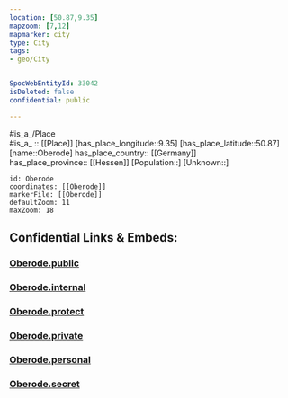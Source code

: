 ```yaml
---
location: [50.87,9.35] 
mapzoom: [7,12] 
mapmarker: city 
type: City
tags:
- geo/City


SpocWebEntityId: 33042
isDeleted: false
confidential: public

---
```

#is_a_/Place  
#is_a_ :: [[Place]] 
[has_place_longitude::9.35] 
[has_place_latitude::50.87] 
[name::Oberode] 
has_place_country:: [[Germany]]  
has_place_province:: [[Hessen]] 
[Population::] 
[Unknown::] 


```leaflet
id: Oberode
coordinates: [[Oberode]] 
markerFile: [[Oberode]] 
defaultZoom: 11 
maxZoom: 18
```


## Confidential Links & Embeds: 

### [Oberode.public](/_public/\Earth\Continent\Europe\Europe~Central\Germany\Germany~West\Hessen\counties~Hessen\Schwalm-Eder-Kreis\cities~Schwalm-Eder\Neukirchen\boroughs~NeukirchenOberode.public.md) 

### [Oberode.internal](/_internal/\Earth\Continent\Europe\Europe~Central\Germany\Germany~West\Hessen\counties~Hessen\Schwalm-Eder-Kreis\cities~Schwalm-Eder\Neukirchen\boroughs~NeukirchenOberode.internal.md) 

### [Oberode.protect](/_protect/\Earth\Continent\Europe\Europe~Central\Germany\Germany~West\Hessen\counties~Hessen\Schwalm-Eder-Kreis\cities~Schwalm-Eder\Neukirchen\boroughs~NeukirchenOberode.protect.md) 

### [Oberode.private](/_private/\Earth\Continent\Europe\Europe~Central\Germany\Germany~West\Hessen\counties~Hessen\Schwalm-Eder-Kreis\cities~Schwalm-Eder\Neukirchen\boroughs~NeukirchenOberode.private.md) 

### [Oberode.personal](/_personal/\Earth\Continent\Europe\Europe~Central\Germany\Germany~West\Hessen\counties~Hessen\Schwalm-Eder-Kreis\cities~Schwalm-Eder\Neukirchen\boroughs~NeukirchenOberode.personal.md) 

### [Oberode.secret](/_secret/\Earth\Continent\Europe\Europe~Central\Germany\Germany~West\Hessen\counties~Hessen\Schwalm-Eder-Kreis\cities~Schwalm-Eder\Neukirchen\boroughs~NeukirchenOberode.secret.md)

